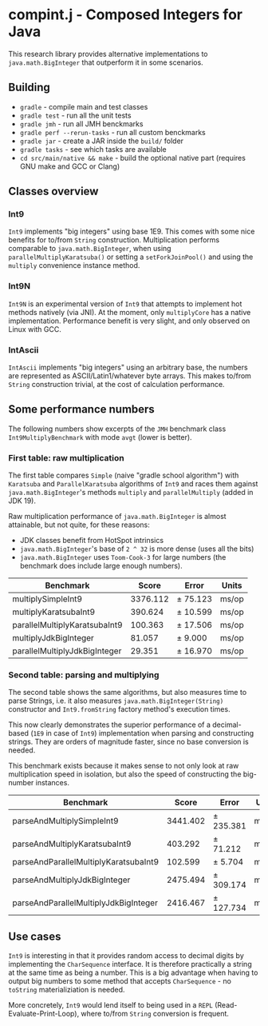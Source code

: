 # compint.j - Composed Integers for Java

This research library provides alternative implementations to `java.math.BigInteger` that outperform it in some scenarios.

## Building

- `gradle` - compile main and test classes
- `gradle test` - run all the unit tests
- `gradle jmh` - run all JMH benckmarks
- `gradle perf --rerun-tasks` - run all custom benckmarks
- `gradle jar` - create a JAR inside the `build/` folder
- `gradle tasks` - see which tasks are available
- `cd src/main/native && make` - build the optional native part (requires GNU make and GCC or Clang)

## Classes overview

### Int9

 `Int9` implements "big integers" using base 1E9. This comes with some nice benefits for to/from `String` construction. 
Multiplication performs comparable to `java.math.BigInteger`, when using 
`parallelMultiplyKaratsuba()` or setting a `setForkJoinPool()` and using the `multiply` convenience instance method.

### Int9N

`Int9N` is an experimental version of `Int9` that attempts to implement hot methods natively (via JNI). At the moment,
only `multiplyCore` has a native implementation. Performance benefit is very slight, and only observed on Linux with GCC.

### IntAscii
 `IntAscii` implements "big integers" using an arbitrary base, the numbers are represented as ASCII/Latin1/whatever byte arrays.
 This makes to/from `String` construction trivial, at the cost of calculation performance.

## Some performance numbers

The following numbers show excerpts of the `JMH` benchmark class `Int9MultiplyBenchmark` with mode `avgt` (lower is better).

### First table: raw multiplication

The first table compares `Simple` (naive "gradle school algorithm") with `Karatsuba` and `ParallelKaratsuba`
algorithms of `Int9` and races them against `java.math.BigInteger`'s methods
`multiply` and `parallelMultiply` (added in JDK 19).

Raw multiplication performance of `java.math.BigInteger` is almost attainable, but not quite,
for these reasons:
- JDK classes benefit from HotSpot intrinsics
- `java.math.BigInteger`'s base of `2 ^ 32` is more dense (uses all the bits)
- `java.math.BigInteger` uses `Toom-Cook-3` for large numbers (the benchmark does include large enough numbers).

| Benchmark                             |  Score   | Error     | Units |
| ------------------------------------- | -------- | --------- | ----- |
| multiplySimpleInt9                    | 3376.112 | ±  75.123 | ms/op |
| multiplyKaratsubaInt9                 |  390.624 | ±  10.599 | ms/op |
| parallelMultiplyKaratsubaInt9         |  100.363 | ±  17.506 | ms/op |
| multiplyJdkBigInteger                 |   81.057 | ±   9.000 | ms/op |
| parallelMultiplyJdkBigInteger         |   29.351 | ±  16.970 | ms/op |

### Second table: parsing and multiplying

The second table shows the same algorithms, but also measures time to parse Strings,
i.e. it also measures `java.math.BigInteger(String)` constructor and `Int9.fromString` factory method's
execution times.

This now clearly demonstrates the superior performance of a decimal-based (`1E9` in case of `Int9`) 
implementation when parsing and constructing strings. They are orders of magnitude faster, since no base conversion is needed.

This benchmark exists because it makes sense to not only look at raw multiplication speed in isolation, but also the speed of
constructing the big-number instances.

| Benchmark                             |  Score   | Error     | Units |
| ------------------------------------- | -------- | --------- | ----- |
| parseAndMultiplySimpleInt9            | 3441.402 | ± 235.381 | ms/op |
| parseAndMultiplyKaratsubaInt9         |  403.292 | ±  71.212 | ms/op |
| parseAndParallelMultiplyKaratsubaInt9 |  102.599 | ±   5.704 | ms/op |
| parseAndMultiplyJdkBigInteger         | 2475.494 | ± 309.174 | ms/op |
| parseAndParallelMultiplyJdkBigInteger | 2416.467 | ± 127.734 | ms/op |

## Use cases

`Int9` is interesting in that it provides random access to decimal digits by implementing the `CharSequence` interface.
It is therefore practically a string at the same time as being a number. This is a big advantage when having to output
big numbers to some method that accepts `CharSequence` - no `toString` materializiation is needed.

More concretely, `Int9` would lend itself to being used in a `REPL` (Read-Evaluate-Print-Loop), 
where to/from `String` conversion is frequent.
